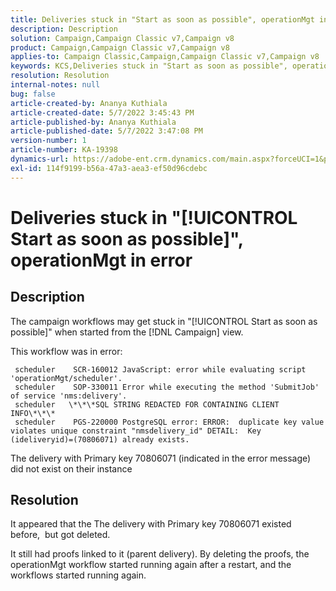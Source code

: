 ```yaml
---
title: Deliveries stuck in "Start as soon as possible", operationMgt in error
description: Description
solution: Campaign,Campaign Classic v7,Campaign v8
product: Campaign,Campaign Classic v7,Campaign v8
applies-to: Campaign Classic,Campaign,Campaign Classic v7,Campaign v8
keywords: KCS,Deliveries stuck in "Start as soon as possible", operationMgt in error
resolution: Resolution
internal-notes: null
bug: false
article-created-by: Ananya Kuthiala
article-created-date: 5/7/2022 3:45:43 PM
article-published-by: Ananya Kuthiala
article-published-date: 5/7/2022 3:47:08 PM
version-number: 1
article-number: KA-19398
dynamics-url: https://adobe-ent.crm.dynamics.com/main.aspx?forceUCI=1&pagetype=entityrecord&etn=knowledgearticle&id=d14b53bd-1cce-ec11-a7b5-0022480a8e40
exl-id: 114f9199-b56a-47a3-aea3-ef50d96cdebc
---
```

# Deliveries stuck in "[!UICONTROL Start as soon as possible]", operationMgt in error

## Description


The campaign workflows may get stuck in "[!UICONTROL Start as soon as possible]" when started from the [!DNL Campaign] view.



This workflow was in error:
```
 scheduler    SCR-160012 JavaScript: error while evaluating script 'operationMgt/scheduler'.
 scheduler    SOP-330011 Error while executing the method 'SubmitJob' of service 'nms:delivery'.
 scheduler   \*\*\*SQL STRING REDACTED FOR CONTAINING CLIENT INFO\*\*\*
 scheduler    PGS-220000 PostgreSQL error: ERROR:  duplicate key value violates unique constraint "nmsdelivery_id" DETAIL:  Key (ideliveryid)=(70806071) already exists.
```
The delivery with Primary key 70806071 (indicated in the error message) did not exist on their instance


## Resolution


It appeared that the The delivery with Primary key 70806071 existed before,  but got deleted.

It still had proofs linked to it (parent delivery). By deleting the proofs, the operationMgt workflow started running again after a restart, and the workflows started running again.
